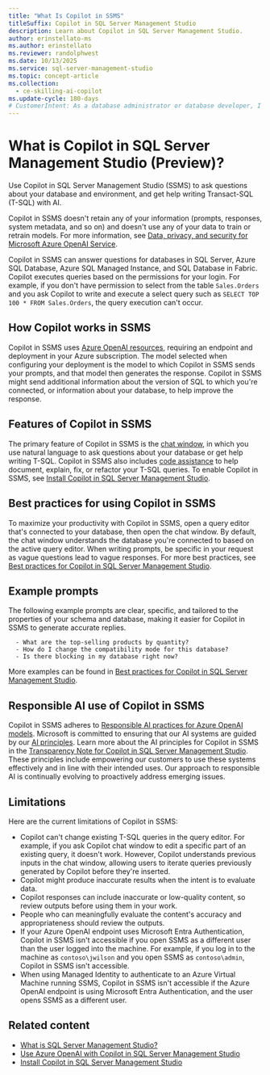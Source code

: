 ```yaml
---
title: "What Is Copilot in SSMS"
titleSuffix: Copilot in SQL Server Management Studio
description: Learn about Copilot in SQL Server Management Studio.
author: erinstellato-ms
ms.author: erinstellato
ms.reviewer: randolphwest
ms.date: 10/13/2025
ms.service: sql-server-management-studio
ms.topic: concept-article
ms.collection:
  - ce-skilling-ai-copilot
ms.update-cycle: 180-days
# CustomerIntent: As a database administrator or database developer, I want to understand the Copilot in SQL Server Management Studio feature.
---
```


# What is Copilot in SQL Server Management Studio (Preview)?

Use Copilot in SQL Server Management Studio (SSMS) to ask questions about your database and environment, and get help writing Transact-SQL (T-SQL) with AI.

Copilot in SSMS doesn't retain any of your information (prompts, responses, system metadata, and so on) and doesn't use any of your data to train or retrain models. For more information, see [Data, privacy, and security for Microsoft Azure OpenAI Service](/legal/cognitive-services/openai/data-privacy).

Copilot in SSMS can answer questions for databases in SQL Server, Azure SQL Database, Azure SQL Managed Instance, and SQL Database in Fabric. Copilot executes queries based on the permissions for your login. For example, if you don't have permission to select from the table `Sales.Orders` and you ask Copilot to write and execute a select query such as `SELECT TOP 100 * FROM Sales.Orders`, the query execution can't occur.

## How Copilot works in SSMS

Copilot in SSMS uses [Azure OpenAI resources](use-azure-openai-with-copilot-in-ssms.md), requiring an endpoint and deployment in your Azure subscription. The model selected when configuring your deployment is the model to which Copilot in SSMS sends your prompts, and that model then generates the response. Copilot in SSMS might send additional information about the version of SQL to which you're connected, or information about your database, to help improve the response.

## Features of Copilot in SSMS

The primary feature of Copilot in SSMS is the [chat window](copilot-in-ssms-chat.md), in which you use natural language to ask questions about your database or get help writing T-SQL. Copilot in SSMS also includes [code assistance](copilot-in-ssms-code-assistance.md) to help document, explain, fix, or refactor your T-SQL queries. To enable Copilot in SSMS, see [Install Copilot in SQL Server Management Studio](copilot-in-ssms-install.md).

## Best practices for using Copilot in SSMS

To maximize your productivity with Copilot in SSMS, open a query editor that's connected to your database, then open the chat window. By default, the chat window understands the database you're connected to based on the active query editor. When writing prompts, be specific in your request as vague questions lead to vague responses. For more best practices, see [Best practices for Copilot in SQL Server Management Studio](copilot-in-ssms-best-practices.md).

## Example prompts

The following example prompts are clear, specific, and tailored to the properties of your schema and database, making it easier for Copilot in SSMS to generate accurate replies.

  ```copilot-prompt
    - What are the top-selling products by quantity?
    - How do I change the compatibility mode for this database?
    - Is there blocking in my database right now?
  ```

More examples can be found in [Best practices for Copilot in SQL Server Management Studio](copilot-in-ssms-best-practices.md#prompt-writing).

## Responsible AI use of Copilot in SSMS

Copilot in SSMS adheres to [Responsible AI practices for Azure OpenAI models](/legal/cognitive-services/openai/overview). Microsoft is committed to ensuring that our AI systems are guided by our [AI principles](https://www.microsoft.com/ai/principles-and-approach/). Learn more about the AI principles for Copilot in SSMS in the [Transparency Note for Copilot in SQL Server Management Studio](/legal/sql/ssms/transparency-note-copilot). These principles include empowering our customers to use these systems effectively and in line with their intended uses. Our approach to responsible AI is continually evolving to proactively address emerging issues.

## Limitations

Here are the current limitations of Copilot in SSMS:

- Copilot can't change existing T-SQL queries in the query editor. For example, if you ask Copilot chat window to edit a specific part of an existing query, it doesn't work. However, Copilot understands previous inputs in the chat window, allowing users to iterate queries previously generated by Copilot before they're inserted.
- Copilot might produce inaccurate results when the intent is to evaluate data.
- Copilot responses can include inaccurate or low-quality content, so review outputs before using them in your work.
- People who can meaningfully evaluate the content's accuracy and appropriateness should review the outputs.
- If your Azure OpenAI endpoint uses Microsoft Entra Authentication, Copilot in SSMS isn't accessible if you open SSMS as a different user than the user logged into the machine. For example, if you log in to the machine as `contoso\jwilson` and you open SSMS as `contoso\admin`, Copilot in SSMS isn't accessible.
- When using Managed Identity to authenticate to an Azure Virtual Machine running SSMS, Copilot in SSMS isn't accessible if the Azure OpenAI endpoint is using Microsoft Entra Authentication, and the user opens SSMS as a different user.

## Related content

- [What is SQL Server Management Studio?](../sql-server-management-studio-ssms.md)
- [Use Azure OpenAI with Copilot in SQL Server Management Studio](use-azure-openai-with-copilot-in-ssms.md)
- [Install Copilot in SQL Server Management Studio](copilot-in-ssms-install.md)
